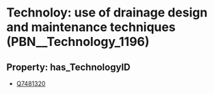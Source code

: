 # Technoloy: __use of drainage design and maintenance techniques__ (PBN__Technology_1196)

## Property: has_TechnologyID

* [Q7481320](Q7481320)

